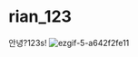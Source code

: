 # rian_123
안녕?123s!
![ezgif-5-a642f2fe11](https://github.com/user-attachments/assets/b8ddbcc6-0d89-4e2a-9505-d1637dbe7325)
